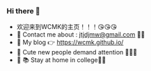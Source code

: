 ### Hi there 👋

- 欢迎来到WCMK的主页！！！😘😘😘
- 📧 Contact me about : jtjdjmw@gmail.com 👨‍💻
- 💬 My blog 👉 https://wcmk.github.io/
- 🐎 Cute new people demand attention 👀👀👀
- 🏫 📚 Stay at home in college🧑‍🎓 


<!--
**WCMK/WCMK** is a ✨ _special_ ✨ repository because its `README.md` (this file) appears on your GitHub profile.

Here are some ideas to get you started:

- 🔭 I’m currently working on ...
- 🌱 I’m currently learning ...
- 👯 I’m looking to collaborate on ...
- 🤔 I’m looking for help with ...
- 💬 Ask me about ...
- 📫 How to reach me: ...
- 😄 Pronouns: ...
- ⚡ Fun fact: ...
-->
